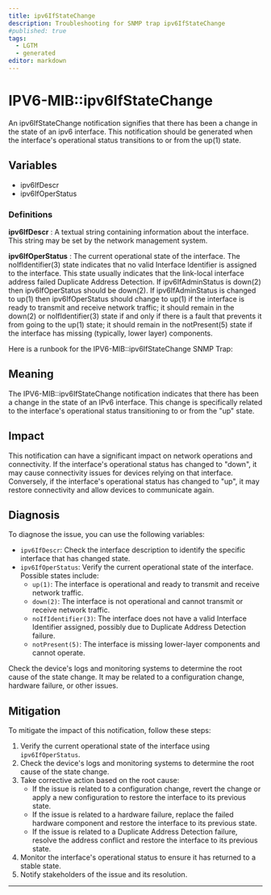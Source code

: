 ```yaml
---
title: ipv6IfStateChange
description: Troubleshooting for SNMP trap ipv6IfStateChange
#published: true
tags:
  - LGTM
  - generated
editor: markdown
---
```


# IPV6-MIB::ipv6IfStateChange 

An ipv6IfStateChange notification signifies
that there has been a change in the state of
an ipv6 interface.  This notification should
be generated when the interface's operational
status transitions to or from the up(1) state. 


## Variables


  - ipv6IfDescr
  - ipv6IfOperStatus 

### Definitions 


**ipv6IfDescr** 
: A textual string containing information about the
interface.  This string may be set by the network
management system. 

**ipv6IfOperStatus** 
: The current operational state of the interface.
The noIfIdentifier(3) state indicates that no valid
Interface Identifier is assigned to the interface.
This state usually indicates that the link-local
interface address failed Duplicate Address Detection.
If ipv6IfAdminStatus is down(2) then ipv6IfOperStatus
should be down(2).  If ipv6IfAdminStatus is changed
to up(1) then ipv6IfOperStatus should change to up(1)
if the interface is ready to transmit and receive
network traffic; it should remain in the down(2) or
noIfIdentifier(3) state if and only if there is a
fault that prevents it from going to the up(1) state;
it should remain in the notPresent(5) state if
the interface has missing (typically, lower layer)
components. 


Here is a runbook for the IPV6-MIB::ipv6IfStateChange SNMP Trap:

## Meaning

The IPV6-MIB::ipv6IfStateChange notification indicates that there has been a change in the state of an IPv6 interface. This change is specifically related to the interface's operational status transitioning to or from the "up" state.

## Impact

This notification can have a significant impact on network operations and connectivity. If the interface's operational status has changed to "down", it may cause connectivity issues for devices relying on that interface. Conversely, if the interface's operational status has changed to "up", it may restore connectivity and allow devices to communicate again.

## Diagnosis

To diagnose the issue, you can use the following variables:

* `ipv6IfDescr`: Check the interface description to identify the specific interface that has changed state.
* `ipv6IfOperStatus`: Verify the current operational state of the interface. Possible states include:
	+ `up(1)`: The interface is operational and ready to transmit and receive network traffic.
	+ `down(2)`: The interface is not operational and cannot transmit or receive network traffic.
	+ `noIfIdentifier(3)`: The interface does not have a valid Interface Identifier assigned, possibly due to Duplicate Address Detection failure.
	+ `notPresent(5)`: The interface is missing lower-layer components and cannot operate.

Check the device's logs and monitoring systems to determine the root cause of the state change. It may be related to a configuration change, hardware failure, or other issues.

## Mitigation

To mitigate the impact of this notification, follow these steps:

1. Verify the current operational state of the interface using `ipv6IfOperStatus`.
2. Check the device's logs and monitoring systems to determine the root cause of the state change.
3. Take corrective action based on the root cause:
	* If the issue is related to a configuration change, revert the change or apply a new configuration to restore the interface to its previous state.
	* If the issue is related to a hardware failure, replace the failed hardware component and restore the interface to its previous state.
	* If the issue is related to a Duplicate Address Detection failure, resolve the address conflict and restore the interface to its previous state.
4. Monitor the interface's operational status to ensure it has returned to a stable state.
5. Notify stakeholders of the issue and its resolution.
---




